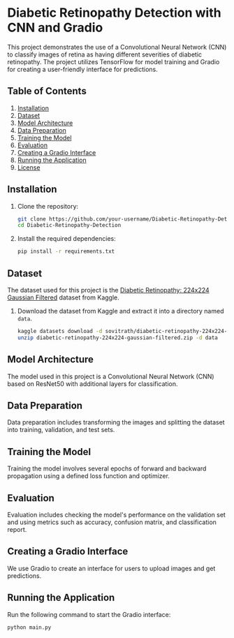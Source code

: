 # Diabetic Retinopathy Detection with CNN and Gradio

This project demonstrates the use of a Convolutional Neural Network (CNN) to classify images of retina as having different severities of diabetic retinopathy. The project utilizes TensorFlow for model training and Gradio for creating a user-friendly interface for predictions.

## Table of Contents

1. [Installation](#installation)
2. [Dataset](#dataset)
3. [Model Architecture](#model-architecture)
4. [Data Preparation](#data-preparation)
5. [Training the Model](#training-the-model)
6. [Evaluation](#evaluation)
7. [Creating a Gradio Interface](#creating-a-gradio-interface)
8. [Running the Application](#running-the-application)
9. [License](#license)

## Installation

1. Clone the repository:
    ```bash
    git clone https://github.com/your-username/Diabetic-Retinopathy-Detection.git
    cd Diabetic-Retinopathy-Detection
    ```

2. Install the required dependencies:
    ```bash
    pip install -r requirements.txt
    ```

## Dataset

The dataset used for this project is the [Diabetic Retinopathy: 224x224 Gaussian Filtered](https://www.kaggle.com/datasets/sovitrath/diabetic-retinopathy-224x224-gaussian-filtered?select=gaussian_filtered_images) dataset from Kaggle.

1. Download the dataset from Kaggle and extract it into a directory named `data`.

    ```bash
    kaggle datasets download -d sovitrath/diabetic-retinopathy-224x224-gaussian-filtered
    unzip diabetic-retinopathy-224x224-gaussian-filtered.zip -d data
    ```

## Model Architecture

The model used in this project is a Convolutional Neural Network (CNN) based on ResNet50 with additional layers for classification.

## Data Preparation

Data preparation includes transforming the images and splitting the dataset into training, validation, and test sets.

## Training the Model

Training the model involves several epochs of forward and backward propagation using a defined loss function and optimizer.

## Evaluation

Evaluation includes checking the model's performance on the validation set and using metrics such as accuracy, confusion matrix, and classification report.

## Creating a Gradio Interface

We use Gradio to create an interface for users to upload images and get predictions.

## Running the Application

Run the following command to start the Gradio interface:
```bash
python main.py

